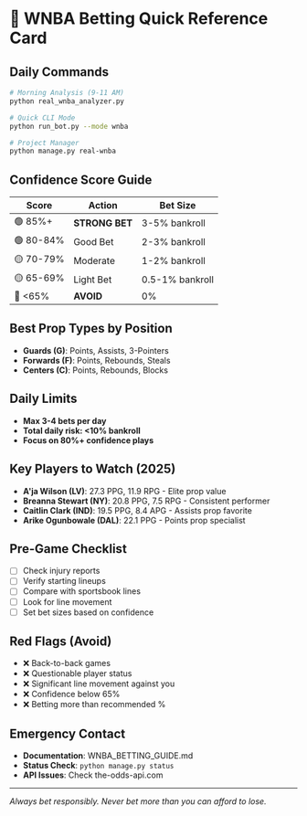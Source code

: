 # 🏀 WNBA Betting Quick Reference Card

## Daily Commands
```bash
# Morning Analysis (9-11 AM)
python real_wnba_analyzer.py

# Quick CLI Mode  
python run_bot.py --mode wnba

# Project Manager
python manage.py real-wnba
```

## Confidence Score Guide
| Score | Action | Bet Size |
|-------|--------|----------|
| 🟢 85%+ | **STRONG BET** | 3-5% bankroll |
| 🟢 80-84% | Good Bet | 2-3% bankroll |
| 🟡 70-79% | Moderate | 1-2% bankroll |
| 🟡 65-69% | Light Bet | 0.5-1% bankroll |
| 🔴 <65% | **AVOID** | 0% |

## Best Prop Types by Position
- **Guards (G)**: Points, Assists, 3-Pointers
- **Forwards (F)**: Points, Rebounds, Steals  
- **Centers (C)**: Points, Rebounds, Blocks

## Daily Limits
- **Max 3-4 bets per day**
- **Total daily risk: <10% bankroll**
- **Focus on 80%+ confidence plays**

## Key Players to Watch (2025)
- **A'ja Wilson (LV)**: 27.3 PPG, 11.9 RPG - Elite prop value
- **Breanna Stewart (NY)**: 20.8 PPG, 7.5 RPG - Consistent performer
- **Caitlin Clark (IND)**: 19.5 PPG, 8.4 APG - Assists prop favorite
- **Arike Ogunbowale (DAL)**: 22.1 PPG - Points prop specialist

## Pre-Game Checklist
- [ ] Check injury reports
- [ ] Verify starting lineups  
- [ ] Compare with sportsbook lines
- [ ] Look for line movement
- [ ] Set bet sizes based on confidence

## Red Flags (Avoid)
- ❌ Back-to-back games
- ❌ Questionable player status
- ❌ Significant line movement against you
- ❌ Confidence below 65%
- ❌ Betting more than recommended %

## Emergency Contact
- **Documentation**: WNBA_BETTING_GUIDE.md
- **Status Check**: `python manage.py status`
- **API Issues**: Check the-odds-api.com

---
*Always bet responsibly. Never bet more than you can afford to lose.*
